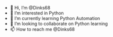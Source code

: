 - 👋 Hi, I’m @Dinks68
- 👀 I’m interested in Python
- 🌱 I’m currently learning Python Automation 
- 💞️ I’m looking to collaborate on Python learning 
- 📫 How to reach me @Dinks68

<!---
Dinks68/Dinks68 is a ✨ special ✨ repository because its `README.md` (this file) appears on your GitHub profile.
You can click the Preview link to take a look at your changes.
--->
